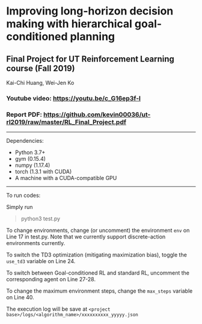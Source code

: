 # Improving long-horizon decision making with hierarchical goal-conditioned planning 

## Final Project for UT Reinforcement Learning course (Fall 2019)  
Kai-Chi Huang, Wei-Jen Ko


### Youtube video: <https://youtu.be/c_G16ep3f-I>
### Report PDF: <https://github.com/kevin00036/ut-rl2019/raw/master/RL_Final_Project.pdf>

--------------

Dependencies:

- Python 3.7+
- gym (0.15.4)
- numpy (1.17.4)
- torch (1.3.1 with CUDA)
- A machine with a CUDA-compatible GPU

--------------

To run codes:

Simply run 
> python3 test.py

To change environments, change (or uncomment) the environment `env` on Line 17 in test.py. Note that we currently support discrete-action environments currently.

To switch the TD3 optimization (mitigating maximization bias), toggle the `use_td3` variable on Line 24.

To switch between Goal-conditioned RL and standard RL, uncomment the corresponding agent on Line 27-28.

To change the maximum environment steps, change the `max_steps` variable on Line 40.


The execution log will be save at `<project base>/logs/<algorithm_name>/xxxxxxxxxx_yyyyy.json`


